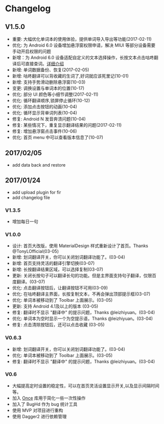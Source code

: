 # Changelog

## V1.5.0
* 重要: 大幅优化单词本的使用体验，提供单词导入导出等功能(2017-02-11)
* 优化: 为 Android 6.0 设备增加悬浮窗权限申请，解决 MIUI 等部分设备需要手动开启权限的问题
* 新增：为 Android 6.0 设备适配自定义的文本选择操作，长按文本点击咕咚翻译后可直接查词。[详细介绍](http://www.jianshu.com/p/40e84359d683) 
* 新增: 单词数据备份、恢复(2017-02-05)
* 新增: 咕咚翻译可以背收藏的生词了,好词就应该死里记(10-01)
* 新增: 支持手势滑动删除悬浮窗(10-03)
* 变更: 调换设置与单词本的位置(10-17)
* 优化: 部分 UI 颜色等小细节调整(2017-02-11)
* 优化: 循环翻译顺序,锁屏停止循环(10-12)
* 优化: 添加点击按钮的动画(10-04)
* 优化: 循环显示背单词列表(10-04)
* 修复: Android N 发音奔溃问题(10-04)
* 修复: 某些情况下，重复显示翻译结果的问题(2017-02-11)
* 修复: 增加悬浮窗点击事件(10-06)
* 优化: 首页 menu 中可以查看版本信息了(10-07)

## 2017/02/05

* add data back and restore

## 2017/01/24

* add upload plugin for fir
* add changelog file

### V1.3.5

* 增加每日一句

### V1.0.0

* 设计: 首页大改版，使用 MaterialDesign 样式重新设计了首页。Thanks @TonyLOfficial(03-05)
* 新增: 划词翻译开关，你可以关闭划词翻译功能了。(03-04)
* 新增: 首页支持灵活的翻译引擎切换(03-07)
* 新增: 长按翻译结果区域，可以选择复制(03-07)
* 更新: 关闭长按句子可以翻译长句的功能。但是主界面支持句子翻译，仅限百度翻译。(03-07)
* 优化: 点击翻译按钮后，让翻译按钮不可用(03-09)
* 优化: 在咕咚翻译主界面，长按复制文本，不再会弹出顶部提示框(03-07)
* 优化: 单词本被移动到了 Toolbar 上面展示。(03-05)
* 更新: 支持 Android 4.1及以上的版本 (03-05)
* 修复: 翻译时不显示 "翻译中" 的提示问题，Thanks @leizhiyuan。(03-04)
* 优化: 单词本为空时显示一个为空提示语，Thanks @leizhiyuan。(03-04)
* 修复: 点击清除按钮后，还可以点击收藏 (03-05)

### V0.6.3

* 新增: 划词翻译开关，你可以关闭划词翻译功能了。(03-04)
* 优化: 单词本被移动到了 Toolbar 上面展示。(03-05)
* 修复: 翻译时不显示 "翻译中" 的提示问题，Thanks @leizhiyuan。(03-04)

### V0.6

* 大幅提高定时设置的稳定性，可以在首页灵活设置显示开关,以及显示间隔时间等。
* 加入 [Once](https://github.com/jonfinerty/Once) 库用于简化一些一次性操作
* 加入了 BugHd 作为 bug 统计工具
* 使用 MVP 对项目进行重构
* 使用 Dagger2 进行依赖管理
